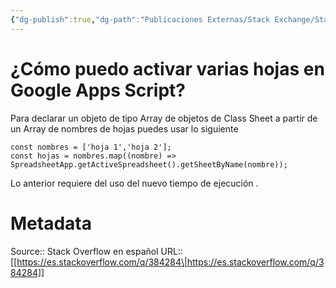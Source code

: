 ```yaml
---
{"dg-publish":true,"dg-path":"Publicaciones Externas/Stack Exchange/Stack Overflow en español/es.stackoverflow.com-384284.md","permalink":"/publicaciones-externas/stack-exchange/stack-overflow-en-espanol/es-stackoverflow-com-384284/","title":"¿Cómo puedo activar varias hojas en Google Apps Script?","hide":true,"noteIcon":"\"0\"","created":"2024-04-03T12:49:10.728-06:00","updated":"2024-04-05T16:43:56.716-06:00"}
---
```


# ¿Cómo puedo activar varias hojas en Google Apps Script?

Para declarar un objeto de tipo Array de objetos de Class Sheet a partir de un Array de nombres de hojas puedes usar lo siguiente

```
const nombres = ['hoja 1','hoja 2'];
const hojas = nombres.map((nombre) => SpreadsheetApp.getActiveSpreadsheet().getSheetByName(nombre));
```

Lo anterior requiere del uso del nuevo tiempo de ejecución .

# Metadata
Source:: Stack Overflow en español
URL:: [[https://es.stackoverflow.com/q/384284\|https://es.stackoverflow.com/q/384284]]

